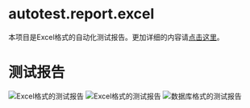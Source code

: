 # autotest.report.excel
本项目是Excel格式的自动化测试报告。更加详细的内容请[点击这里](http://surenpi.com/2017/06/21/autotest_report/)。  

# 测试报告
![Excel格式的测试报告](http://surenpi.com/wp-content/uploads/2017/06/autotest_report_excel_1.png)
![Excel格式的测试报告](http://surenpi.com/wp-content/uploads/2017/06/autotest_report_excel_2.png)
![数据库格式的测试报告](http://surenpi.com/wp-content/uploads/2017/06/report_database.png)
